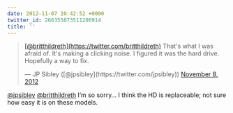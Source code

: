 ```yaml
---
date: 2012-11-07 20:42:52 +0000
twitter_id: 266355073511206914
title: ''
---
```


<blockquote class="twitter-tweet"><p lang="en" dir="ltr"><a href="https://twitter.com/britthildreth?ref_src=twsrc%5Etfw">[@britthildreth](https://twitter.com/britthildreth)</a> That&#39;s what I was afraid of. It&#39;s making a clicking noise. I figured it was the hard drive. Hopefully a way to fix.</p>&mdash; JP Sibley ([@jpsibley](https://twitter.com/jpsibley)) <a href="https://twitter.com/jpsibley/status/266353625515819008?ref_src=twsrc%5Etfw">November 8, 2012</a></blockquote>
<script async src="https://platform.twitter.com/widgets.js" charset="utf-8"></script>

[@jpsibley](https://twitter.com/jpsibley) [@britthildreth](https://twitter.com/britthildreth) I’m so sorry… I think the HD is replaceable; not sure how easy it is on these models.
